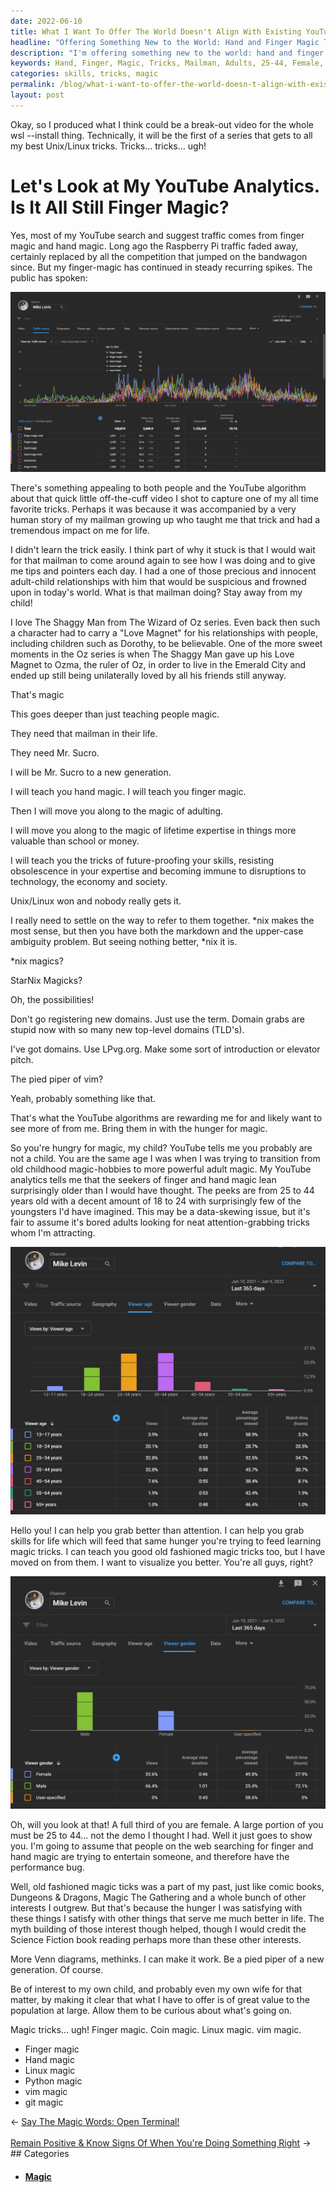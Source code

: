 ```yaml
---
date: 2022-06-10
title: What I Want To Offer The World Doesn't Align With Existing YouTube Search
headline: "Offering Something New to the World: Hand and Finger Magic Tricks for Adults Aged 25-44"
description: "I'm offering something new to the world: hand and finger magic tricks that I learned from my mailman. I'm targeting adults aged 25 to 44, and I want to help them grab skills for life. My YouTube analytics show that I have a large female audience and I'm now using my knowledge to become a pied piper of a new generation. Come join me and learn valuable knowledge that will help you future-proof your skills."
keywords: Hand, Finger, Magic, Tricks, Mailman, Adults, 25-44, Female, Future-Proof, Skills, Knowledge, Pied Piper, New Generation
categories: skills, tricks, magic
permalink: /blog/what-i-want-to-offer-the-world-doesn-t-align-with-existing-youtube-search/
layout: post
---
```



Okay, so I produced what I think could be a break-out video for the whole wsl
--install thing. Technically, it will be the first of a series that gets to all
my best Unix/Linux tricks. Tricks... tricks... ugh!

# Let's Look at My YouTube Analytics. Is It All Still Finger Magic?

Yes, most of my YouTube search and suggest traffic comes from finger magic and
hand magic. Long ago the Raspberry Pi traffic faded away, certainly replaced by
all the competition that jumped on the bandwagon since. But my finger-magic has
continued in steady recurring spikes. The public has spoken:

![Finger Magic Trick Hand Magic Trick](/assets/images/finger-magic-trick-hand-magic-trick.png)

There's something appealing to both people and the YouTube algorithm about that
quick little off-the-cuff video I shot to capture one of my all time favorite
tricks. Perhaps it was because it was accompanied by a very human story of my
mailman growing up who taught me that trick and had a tremendous impact on me
for life.

I didn't learn the trick easily. I think part of why it stuck is that I would
wait for that mailman to come around again to see how I was doing and to give
me tips and pointers each day. I had a one of those precious and innocent
adult-child relationships with him that would be suspicious and frowned upon in
today's world. What is that mailman doing? Stay away from my child!

I love The Shaggy Man from The Wizard of Oz series. Even back then such a
character had to carry a "Love Magnet" for his relationships with people,
including children such as Dorothy, to be believable. One of the more sweet
moments in the Oz series is when The Shaggy Man gave up his Love Magnet to
Ozma, the ruler of Oz, in order to live in the Emerald City and ended up still
being unilaterally loved by all his friends still anyway.

That's magic

This goes deeper than just teaching people magic.

They need that mailman in their life.

They need Mr. Sucro.

I will be Mr. Sucro to a new generation.

I will teach you hand magic. I will teach you finger magic.

Then I will move you along to the magic of adulting.

I will move you along to the magic of lifetime expertise in things more
valuable than school or money.

I will teach you the tricks of future-proofing your skills, resisting
obsolescence in your expertise and becoming immune to disruptions to
technology, the economy and society.

Unix/Linux won and nobody really gets it.

I really need to settle on the way to refer to them together. \*nix makes the
most sense, but then you have both the markdown and the upper-case ambiguity
problem. But seeing nothing better, \*nix it is.

\*nix magics?

StarNix Magicks?

Oh, the possibilities!

Don't go registering new domains. Just use the term. Domain grabs are stupid
now with so many new top-level domains (TLD's).

I've got domains. Use LPvg.org. Make some sort of introduction or elevator
pitch.

The pied piper of vim?

Yeah, probably something like that.

That's what the YouTube algorithms are rewarding me for and likely want to see
more of from me. Bring them in with the hunger for magic.

So you're hungry for magic, my child? YouTube tells me you probably are not a
child. You are the same age I was when I was trying to transition from old
childhood magic-hobbies to more powerful adult magic. My YouTube analytics
tells me that the seekers of finger and hand magic lean surprisingly older than
I would have thought. The peeks are from 25 to 44 years old with a decent
amount of 18 to 24 with surprisingly few of the youngsters I'd have imagined.
This may be a data-skewing issue, but it's fair to assume it's bored adults
looking for neat attention-grabbing tricks whom I'm attracting.

![Finger Magic Hand Magic Audience Age](/assets/images/finger-magic-hand-magic-audience-age.png)

Hello you! I can help you grab better than attention. I can help you grab
skills for life which will feed that same hunger you're trying to feed learning
magic tricks. I can teach you good old fashioned magic tricks too, but I have
moved on from them. I want to visualize you better. You're all guys, right?

![Youtube Analytics Male Or Female](/assets/images/youtube-analytics-male-or-female.png)

Oh, will you look at that! A full third of you are female. A large portion of
you must be 25 to 44... not the demo I thought I had. Well it just goes to show
you. I'm going to assume that people on the web searching for finger and hand
magic are trying to entertain someone, and therefore have the performance bug.

Well, old fashioned magic ticks was a part of my past, just like comic books,
Dungeons & Dragons, Magic The Gathering and a whole bunch of other interests I
outgrew. But that's because the hunger I was satisfying with these things I
satisfy with other things that serve me much better in life. The myth building
of those interest though helped, though I would credit the Science Fiction
book reading perhaps more than these other interests.

More Venn diagrams, methinks. I can make it work. Be a pied piper of a new
generation. Of course.

Be of interest to my own child, and probably even my own wife for that matter,
by making it clear that what I have to offer is of great value to the
population at large. Allow them to be curious about what's going on.

Magic tricks... ugh! Finger magic. Coin magic. Linux magic. vim magic.

- Finger magic
- Hand magic
- Linux magic
- Python magic
- vim magic
- git magic

<div class="post-nav"><div class="post-nav-prev"><span class="arrow">&larr;&nbsp;</span><a href="/blog/say-the-magic-words-open-terminal/">Say The Magic Words: Open Terminal!</a></div> &nbsp; <div class="post-nav-next"><a href="/blog/remain-positive-know-signs-of-when-you-re-doing-something-right/">Remain Positive & Know Signs Of When You're Doing Something Right</a><span class="arrow">&nbsp;&rarr;</span></div></div>
## Categories

<ul>
<li><h4><a href='/magic/'>Magic</a></h4></li></ul>